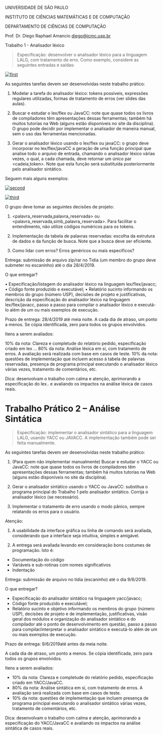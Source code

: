UNIVERSIDADE DE SÃO PAULO

INSTITUTO DE CIÊNCIAS MATEMÁTICAS E DE COMPUTAÇÃO

DEPARTAMENTO DE CIÊNCIAS DE COMPUTAÇÃO

Prof. Dr. Diego Raphael Amancio
diego@icmc.usp.br

Trabalho 1 - Analisador léxico

> Especificação: desenvolver o analisador léxico para a linguagem LALG, com tratamento de erro. Como exemplo, considere as seguintes entradas e saídas:

[![first](./img/first.png)]()

As seguintes tarefas devem ser desenvolvidas neste trabalho prático:

1. Modelar a tarefa do analisador léxico: tokens possíveis, expressões regulares utilizadas, formas de tratamento de erros (ver slides das aulas).

2. Buscar e estudar o lex/flex ou JavaCC: note que quase todos os livros de compiladores têm apresentações dessas ferramentas; também há muitos tutorias na Web (alguns estão disponíveis no site da disciplina). O grupo pode decidir por implementar o analisador de maneira manual, sem o uso das ferramentas mencionadas.

3. Gerar o analisador léxico usando o lex/flex ou javaCC: o grupo deve incorporar no lex/flex/javaCC a geração de uma função principal que analise todo o arquivo de entrada, chamando o analisador léxico várias vezes, o qual, a cada chamada, deve retornar um único par <cadeia,token>. Note que esta função será substituída posteriormente pelo analisador sintático.

Seguem mais alguns exemplos:

[![second](./img/second.png)]()

[![third](./img/third.png)]()

O grupo deve tomar as seguintes decisões de projeto:

1. <palavra_reservada,palavra_reservada> ou <palavra_reservada,simb_palavra_reservada>. Para facilitar o entendimento, não utilize códigos numéricos para os tokens.

2. Implementação da tabela de palavras reservadas: escolha da estrutura de dados e da função de busca. Note que a busca deve ser eficiente.

3. Como lidar com erros? Erros genéricos ou mais específicos?

Entrega: submissão de arquivo zip/rar no Tidia (um membro do grupo deve submeter no escaninho) até o dia 28/4/2019.

O que entregar? 

• Especificação/listagem do analisador léxico na linguagem lex/flex/javacc;
• Código fonte produzido e executável;
• Relatório sucinto informando os membros do grupo (número USP), decisões de projeto e justificativas, descrição da especificação do analisador léxico na linguagem lex/flex/javacc, passo a passo para compilar o analisador léxico e executá-lo além de um ou mais exemplos de execução.

Prazo de entrega: 28/4/2019 até meia noite. A cada dia de atraso, um ponto a menos. Se cópia identificada, zero para todos os grupos envolvidos.

Itens a serem avaliados: 

10% da nota: Clareza e completude do relatório pedido, especificação criado em lex ...
80% da nota: Análise léxica em si, com tratamento de erros. A avaliação será realizada com base em casos de teste.
10% da nota: questões de implementação que incluem acesso à tabela de palavras reservadas, presença de programa principal executando o analisador léxico várias vezes, tratamento de comentários, etc.

Dica: desenvolvam o trabalho com calma e atenção, aprimorando a especificação do lex.. e avaliando os impactos na análise léxica de casos reais.

# Trabalho Prático 2 – Análise Sintática

> Especificação:  implementar  o  analisador  sintático  para  a  linguagem  LALG,  usando  YACC  ou JAVACC. A implementação também pode ser feita manualmente.

As seguintes tarefas devem ser desenvolvidas neste trabalho prático:

1.  (Para  quem  não  implementar  manualmente)  Buscar  e  estudar  o  YACC  ou  JavaCC:  note  que quase todos os livros de compiladores têm apresentações dessas ferramentas; também há muitos tutorias na Web (alguns estão disponíveis no site da disciplina).

2.  Gerar  o  analisador  sintático  usando  o  YACC  ou  JavaCC:  substitua  o  programa  principal  do Trabalho 1 pelo analisador sintático. Corrija o analisador léxico (se necessário).

3.  Implementar  o  tratamento  de  erro  usando  o  modo  pânico,  sempre  relatando  os  erros  para  o usuário.

Atenção:

1.  A  usabilidade  da  interface  gráfica  ou  linha  de  comando  será  avaliada,  considerando  que  a interface seja intuitiva, simples e amigável.

2. A entrega será avaliada levando em consideração bons costumes de programação. Isto é:
* Documentação do código
* Variáveis e sub-rotinas com nomes significativos
* Indentação

Entrega: submissão de arquivo no tidia (escaninho) até o dia 9/6/2019.

O que entregar?
* Especificação do analisador sintático na linguagem yacc/javacc; 
* Código fonte produzido e executável;
* Relatório sucinto e objetivo informando os membros do grupo (número USP), decisões de projeto e de implementação, justificativas, visão geral dos módulos e organização do analisador sintático e   do   compilador   até   o   ponto   de   desenvolvimento   em   questão,   passo   a   passo   para compilar/interpretar o analisador sintático e executá-lo além de um ou mais exemplos de execução.

Prazo de entrega: 9/6/2019até antes da meia noite.

A  cada  dia  de  atraso,  um  ponto  a  menos.  Se  cópia  identificada,  zero  para  todos  os  grupos envolvidos.

Itens a serem avaliados:
- 10% da nota: Clareza e completude do relatório pedido, especificação criado em YACC/JavaCC.
- 80% da nota: Análise sintática em si, com tratamento de erros. A avaliação será realizada com base em casos de teste.
- 10%  da  nota:  questões  de  implementação  que  incluem  presença  de  programa  principal executando o analisador sintático várias vezes, tratamento de comentários, etc.

Dica:   desenvolvam   o   trabalho   com   calma   e   atenção,   aprimorando   a   especificação   do YACC/JavaCC e avaliando os impactos na análise sintática de casos reais.
